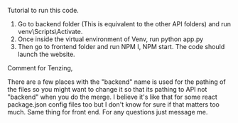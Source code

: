 Tutorial to run this code.

1. Go to backend folder (This is equivalent to the other API folders) and run venv\Scripts\Activate.
2. Once inside the virtual environment of Venv, run python app.py
3. Then go to frontend folder and run NPM I, NPM start. The code should launch the website.

Comment for Tenzing,

There are a few places with the "backend" name is used for the pathing of the files so you might want to change it so that
its pathing to API not "backend" when you do the merge. I believe it's like that for some react package.json config files too but I don't
know for sure if that matters too much. Same thing for front end. For any questions just message me.
